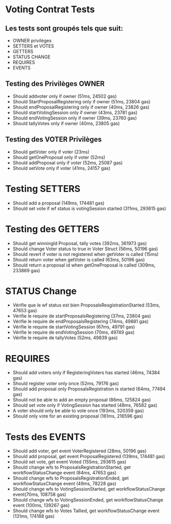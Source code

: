 # Voting Contrat Tests

## Les tests sont groupés tels que suit:

- OWNER privilèges
- SETTERS et VOTES
- GETTERS
- STATUS CHANGE
- REQUIRES 
- EVENTS

## Testing des Privilèges OWNER 
- Should addvoter only if owner (51ms, 24502 gas)
- Should StartProposalRegistering only if owner (51ms, 23804 gas)
- Should endProposalRegistering only if owner (40ms, 23826 gas)
- Should startVotingSession only if owner (43ms, 23781 gas)
- Should endVotingSession only if owner (39ms, 23760 gas)
- Should tallyVotes only if owner (40ms, 23805 gas)

## Testing des VOTER Privilèges
- Should getVoter only if voter (23ms)
- Should getOneProposal only if voter (52ms)
- Should addProposal only if voter (52ms, 25087 gas)
- Should setVote only if voter (41ms, 24157 gas)

# Testing SETTERS
- Should add a proposal (149ms, 174481 gas)
- Should set vote if wf status is votingSession started (311ms, 293615 gas)

# Testing des GETTERS
- Should get winningId Proposal, tally votes (392ms, 361973 gas)
- Should change Voter status to true in Voter Struct (56ms, 50196 gas)
- Should revert if voter is not registered when getVoter is called (15ms)
- Should return voter when getVoter is called (63ms, 50196 gas)
- Should return a proposal id when getOneProposal is called (309ms, 233869 gas)

#  STATUS Change
- Vérifie que le wf status est bien ProposalsResgistrationStarted (53ms, 47653 gas)
- Vérifie le require de startProposalsRegistering (37ms, 23804 gas)
- Vérifie le require de endProposalsRegistering (74ms, 49881 gas)
- Vérifie le require de startVotingSession (67ms, 49791 gas)
- Vérifie le require de endVotingSession (70ms, 49749 gas)
- Vérifie le require de tallyVotes (52ms, 49839 gas)

#  REQUIRES
- Should add voters only if RegisteringVoters has started (46ms, 74384 gas)
- Should register voter only once (52ms, 79176 gas)
- Should add proposal only ProposalsRegistration is started (64ms, 77494 gas)
- Should not be able to add an empty proposal (86ms, 125824 gas)
- Should set vote only if VotingSession has started (48ms, 76582 gas)
- A voter should only be able to vote once (193ms, 320359 gas)
- Should only vote for an existing proposal (161ms, 216596 gas)

#  Tests des EVENTS
- Should add voter, get event VoterRegistered (28ms, 50196 gas)
- Should add proposal, get event ProposalRegistered (139ms, 174481 gas)
- Should set vote, get event Voted (155ms, 293615 gas)
- Should change wfs to ProposalsRegistrationStarted, get workflowStatusChange event  (84ms, 47653 gas)
- Should change wfs to ProposalsRegistrationEnded, get workflowStatusChange event (49ms, 78228 gas)
- Should change wfs to VotingSessionStarted, get workflowStatusChange event(70ms, 108758 gas)
- Should change wfs to VotingSessionEnded, get workflowStatusChange event (100ms, 139267 gas)
- Should change wfs to Votes Tallied, get workflowStatusChange event (131ms, 174188 gas)

